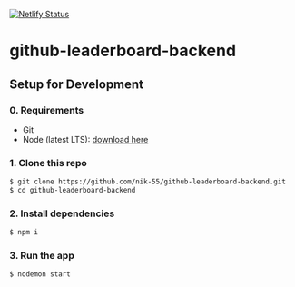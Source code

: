 [![Netlify Status](https://api.netlify.com/api/v1/badges/2a788e95-fdbe-449c-a150-83118e771b6c/deploy-status)](https://app.netlify.com/sites/github-leaderboard/deploys)

# github-leaderboard-backend

## Setup for Development

### 0. Requirements

* Git
* Node (latest LTS): [download here](https://nodejs.org/en/download/)

### 1. Clone this repo

```bash
$ git clone https://github.com/nik-55/github-leaderboard-backend.git
$ cd github-leaderboard-backend
```

### 2. Install dependencies

```bash
$ npm i
```

### 3. Run the app

```bash
$ nodemon start
```
